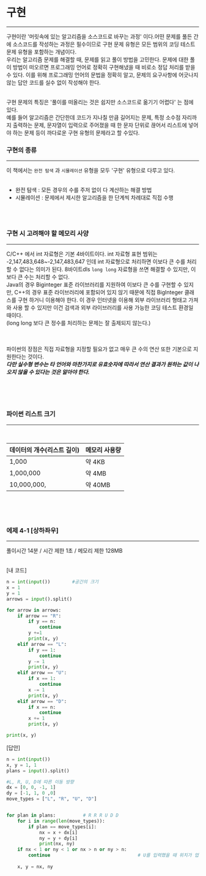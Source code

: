 # 구현
***
구현이란 '머릿속에 있는 알고리즘을 소스코드로 바꾸는 과정' 이다.어떤 문제를 풀든 간에 소스코드를 작성하는 과정은 필수이므로 구현 문제 유형은 모든 범위의 코딩 테스트 문제 
유형을 포함하는 개념이다.
<br>
우리는 알고리즘 문제를 해결할 때, 문제를 읽고 풀이 방법을 고민한다. 문제에 대한 풀이 방법이 떠오르면 프로그래밍 언어로 정확히 구현해냈을 때 비로소 정답 처리를 받을 수 있다.
이를 위해 프로그래밍 언어의 문법을 정확히 알고, 문제의 요구사항에 어긋나지 않는 답안 코드를 실수 없이 작성해야 한다.
<br><br>

구현 문제의 특징은 '풀이를 떠올리는 것은 쉽지만 소스코드로 옮기기 어렵다' 는 점에 있다.
<br>
예를 들어 알고리즘은 간단한데 코드가 지나칠 만큼 길어지는 문제, 특정 소수점 자리까지 출력하는 문제, 문자열이 입력으로 주어졌을 때 한 문자 단위로 끊어서 리스트에  넣어야 하는
문제 등이 까다로운 구현 유형의 문제라고 할 수있다.

### 구현의 종류
***
이 책에서는 `완전 탐색` 과 `시뮬레이션` 유형을 모두 '구현' 유형으로 다루고 있다.
<br><Br>

- 완전 탐색 : 모든 경우의 수를 주저 없이 다 계산하는 해결 방법
- 시뮬레이션 : 문제에서 제시한 알고리즘을 한 단계씩 차례대로 직접 수행

<br><br>

### 구현 시 고려해야 할 메모리 사양
***
C/C++ 에서 int 자료형은 기본 4바이트이다. int 자료형 표현 범위는 -2,147,483,648~-2,147,483,647 인데 int 자료형으로 처리하면 이보다 큰 수를 처리할 수 없다는 의미가 된다.
8바이트dls `long long` 자료형을 쓰면 해결할 수 있지만, 이보다 큰 수는 처리할 수 없다.<br>
Java의 경우 Biginteger 표준 라이브러리를 지원하여 이보다 큰 수를 구현할 수 있지만, C++의 경우 표준 라이브러리에 포함되어 있지 않기 때문에 직접 BigInteger 클래스를 구현
하거니 이용해야 한다. 이 경우 인터넷을 이용해 외부 라이브러리 형태고 가져와 사용 할 수 있지만 이건 검색과 외부 라이브러리를 사용 가능한 코딩 테스트 환경일 때이다.<br>
(long long 보다 큰 정수를 처리하는 문제는 잘 출제되지 않는다.)
<br><br><Br>

파이썬의 장점은 직접 자료형을 지정할 필요가 없고 매우 큰 수의 연산 또한 기본으로 지원한다는 것이다.<br>
***다만 실수형 변수는 타 언어와 마찬가지로 유효숫자에 따라서 연산 결과가 원하는 값이 나오지 않을 수 있다는 것은 알아야 한다.***

<br><Br><Br>

### 파이썬 리스트 크기
***
<br>

|데이터의 개수(리스트 길이)|메모리 사용량|
|------|---|
|1,000|약 4KB|
|1,000,000|약 4MB|
|10,000,000,|약 40MB|

<br><Br><Br>

### 에제 4-1 [상하좌우]
***
풀이시간 14분 / 시간 제한 1초 / 메모리 제한 128MB
<br><br>

[내 코드]
```py
n = int(input())        #공간의 크기
x = 1
y = 1
arrows = input().split()

for arrow in arrows:
    if arrow == "R":
        if y == n:
            continue
        y +=1 
        print(x, y)
    elif arrow == "L":
        if y == 1:
            continue
        y -= 1
        print(x, y)
    elif arrow == "U":
        if x == 1:
            continue
        x -= 1
        print(x, y)
    elif arrow == "D":
        if x == n:
            continue
        x += 1
        print(x, y)

print(x, y)
```

[답안]
```py
n = int(input())
x, y = 1, 1
plans = input().split()

#L, R, U, D에 따른 이동 방향
dx = [0, 0, -1, 1]
dy = [-1, 1, 0 ,0]
move_types = ["L", "R", "U", "D"]


for plan in plans:          # R R R U D D
    for i in range(len(move_types)):
        if plan == move_types[i]:
            nx = x + dx[i]
            ny = y + dy[i]
            print(nx, ny)
    if nx < 1 or ny < 1 or nx > n or ny > n:        
        continue                                # U를 입력했을 때 위치가 업데이트 되지 않는다.
        
    x, y = nx, ny
```






  
